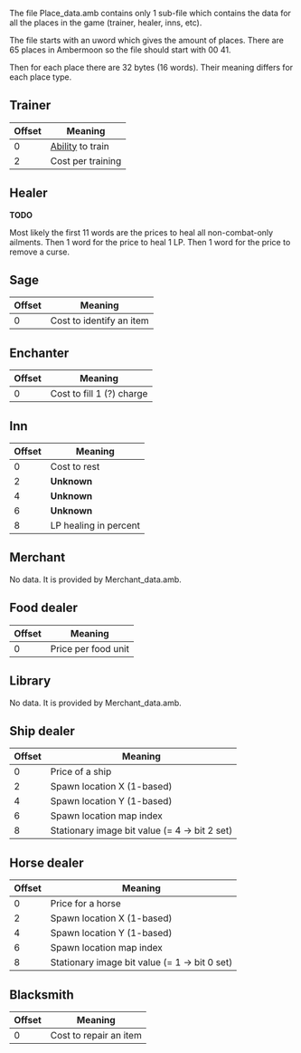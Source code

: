 The file Place_data.amb contains only 1 sub-file which contains the data for all the places in the game (trainer, healer, inns, etc).

The file starts with an uword which gives the amount of places. There are 65 places in Ambermoon so the file should start with 00 41.

Then for each place there are 32 bytes (16 words). Their meaning differs for each place type.

## Trainer

Offset | Meaning
--- | ---
0 | [Ability](Enumerations/Abilites.md) to train
2 | Cost per training

## Healer

**TODO**

Most likely the first 11 words are the prices to heal all non-combat-only ailments.
Then 1 word for the price to heal 1 LP.
Then 1 word for the price to remove a curse.

## Sage

Offset | Meaning
--- | ---
0 | Cost to identify an item

## Enchanter

Offset | Meaning
--- | ---
0 | Cost to fill 1 (?) charge

## Inn

Offset | Meaning
--- | ---
0 | Cost to rest
2 | **Unknown**
4 | **Unknown**
6 | **Unknown**
8 | LP healing in percent

## Merchant

No data. It is provided by Merchant_data.amb.

## Food dealer

Offset | Meaning
--- | ---
0 | Price per food unit

## Library

No data. It is provided by Merchant_data.amb.

## Ship dealer

Offset | Meaning
--- | ---
0 | Price of a ship
2 | Spawn location X (1-based)
4 | Spawn location Y (1-based)
6 | Spawn location map index
8 | Stationary image bit value (= 4 -> bit 2 set)

## Horse dealer

Offset | Meaning
--- | ---
0 | Price for a horse
2 | Spawn location X (1-based)
4 | Spawn location Y (1-based)
6 | Spawn location map index
8 | Stationary image bit value (= 1 -> bit 0 set)

## Blacksmith

Offset | Meaning
--- | ---
0 | Cost to repair an item
